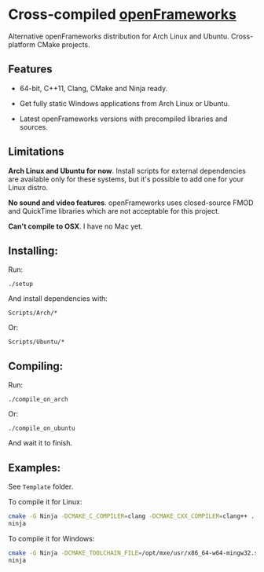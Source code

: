 Cross-compiled [openFrameworks][1]
==================================

Alternative openFrameworks distribution for Arch Linux and Ubuntu. Cross-platform CMake projects.

Features
--------

 - 64-bit, C++11, Clang, CMake and Ninja ready.

 - Get fully static Windows applications from Arch Linux or Ubuntu.

 - Latest openFrameworks versions with precompiled libraries and sources.

Limitations
-----------

<b>Arch Linux and Ubuntu for now</b>. Install scripts for external dependencies are available only for these systems, but it's possible to add one for your Linux distro.

<b>No sound and video features</b>. openFrameworks uses closed-source FMOD and QuickTime libraries which are not acceptable for this project.

<b>Can't compile to OSX</b>. I have no Mac yet.

Installing:
----------
Run:
<pre><code>./setup</pre></code>

And install dependencies with:
<pre><code>Scripts/Arch/*</pre></code>

Or:
<pre><code>Scripts/Ubuntu/*</pre></code>

Compiling:
---------
Run:
<pre><code>./compile_on_arch</pre></code>

Or:
<pre><code>./compile_on_ubuntu</pre></code>

And wait it to finish.

Examples:
--------
See ```Template``` folder.

To compile it for Linux:
```bash
cmake -G Ninja -DCMAKE_C_COMPILER=clang -DCMAKE_CXX_COMPILER=clang++ .
ninja
```

To compile it for Windows:
```bash
cmake -G Ninja -DCMAKE_TOOLCHAIN_FILE=/opt/mxe/usr/x86_64-w64-mingw32.static/share/cmake/mxe-conf.cmake .
ninja
```


  [1]: https://github.com/openframeworks/openFrameworks

